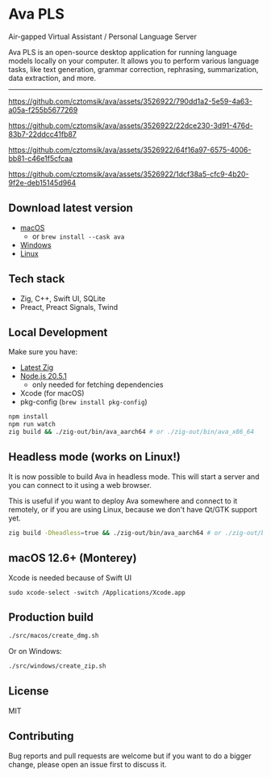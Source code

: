 # Ava PLS

Air-gapped Virtual Assistant / Personal Language Server

Ava PLS is an open-source desktop application for running language models
locally on your computer. It allows you to perform various language tasks, like
text generation, grammar correction, rephrasing, summarization, data extraction,
and more.

---

https://github.com/cztomsik/ava/assets/3526922/790dd1a2-5e59-4a63-a05a-f255b5677269

https://github.com/cztomsik/ava/assets/3526922/22dce230-3d91-476d-83b7-22ddcc41fb87

https://github.com/cztomsik/ava/assets/3526922/64f16a97-6575-4006-bb81-c46e1f5cfcaa

https://github.com/cztomsik/ava/assets/3526922/1dcf38a5-cfc9-4b20-9f2e-deb15145d964

## Download latest version

- [macOS](https://s3.amazonaws.com/www.avapls.com/Ava_2024-04-21.dmg)
  - or `brew install --cask ava`
- [Windows](https://s3.amazonaws.com/www.avapls.com/ava_x86_64_2024-04-21.zip)
- [Linux](https://github.com/cztomsik/ava/actions/runs/8774096132#artifacts)

## Tech stack

- Zig, C++, Swift UI, SQLite
- Preact, Preact Signals, Twind

## Local Development

Make sure you have:

- [Latest Zig](https://ziglang.org/download/)
- [Node.js 20.5.1](https://nodejs.org/)
  - only needed for fetching dependencies
- Xcode (for macOS)
- pkg-config (`brew install pkg-config`)

```bash
npm install
npm run watch
zig build && ./zig-out/bin/ava_aarch64 # or ./zig-out/bin/ava_x86_64
```

## Headless mode (works on Linux!)

It is now possible to build Ava in headless mode. This will start a server
and you can connect to it using a web browser.

This is useful if you want to deploy Ava somewhere and connect to it remotely,
or if you are using Linux, because we don't have Qt/GTK support yet.

```bash
zig build -Dheadless=true && ./zig-out/bin/ava_aarch64 # or ./zig-out/bin/ava_x86_64
```

## macOS 12.6+ (Monterey)

Xcode is needed because of Swift UI

```
sudo xcode-select -switch /Applications/Xcode.app
```

## Production build

```bash
./src/macos/create_dmg.sh
```

Or on Windows:

```bash
./src/windows/create_zip.sh
```

## License

MIT

## Contributing

Bug reports and pull requests are welcome but if you want to do a bigger change, please open an issue first to discuss it.
